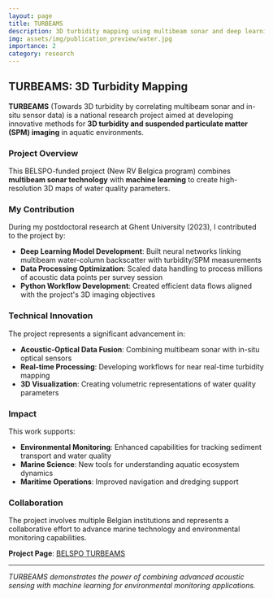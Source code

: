 ```yaml
---
layout: page
title: TURBEAMS
description: 3D turbidity mapping using multibeam sonar and deep learning
img: assets/img/publication_preview/water.jpg
importance: 2
category: research
---
```


## TURBEAMS: 3D Turbidity Mapping

**TURBEAMS** (Towards 3D turbidity by correlating multibeam sonar and in-situ sensor data) is a national research project aimed at developing innovative methods for **3D turbidity and suspended particulate matter (SPM) imaging** in aquatic environments.

### Project Overview

This BELSPO-funded project (New RV Belgica program) combines **multibeam sonar technology** with **machine learning** to create high-resolution 3D maps of water quality parameters.

### My Contribution

During my postdoctoral research at Ghent University (2023), I contributed to the project by:

- **Deep Learning Model Development**: Built neural networks linking multibeam water-column backscatter with turbidity/SPM measurements
- **Data Processing Optimization**: Scaled data handling to process millions of acoustic data points per survey session
- **Python Workflow Development**: Created efficient data flows aligned with the project's 3D imaging objectives

### Technical Innovation

The project represents a significant advancement in:

- **Acoustic-Optical Data Fusion**: Combining multibeam sonar with in-situ optical sensors
- **Real-time Processing**: Developing workflows for near real-time turbidity mapping
- **3D Visualization**: Creating volumetric representations of water quality parameters

### Impact

This work supports:
- **Environmental Monitoring**: Enhanced capabilities for tracking sediment transport and water quality
- **Marine Science**: New tools for understanding aquatic ecosystem dynamics
- **Maritime Operations**: Improved navigation and dredging support

### Collaboration

The project involves multiple Belgian institutions and represents a collaborative effort to advance marine technology and environmental monitoring capabilities.

**Project Page**: [BELSPO TURBEAMS](https://www.belspo.be/belspo/NewRV/projects/TURBEAMS_en.pdf)

---

*TURBEAMS demonstrates the power of combining advanced acoustic sensing with machine learning for environmental monitoring applications.*